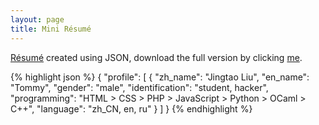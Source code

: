 ```yaml
---
layout: page
title: Mini Résumé
---
```


<a href="https://github.com/technommy/MyResume" target="_blank">Résumé</a> created using JSON, download the full version by clicking <a href="/assets/resume.json" target="_blank">me</a>.

{% highlight json %}
{
	"profile": [
		{
			"zh_name": "Jingtao Liu",
			"en_name": "Tommy",
			"gender": "male",
			"identification": "student, hacker",
			"programming": "HTML > CSS > PHP > JavaScript > Python > OCaml > C++",
			"language": "zh_CN, en, ru"
		}
	]
}
{% endhighlight %}
